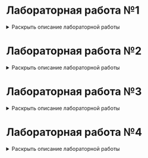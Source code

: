 # Лабораторная работа №1
<details>
  <summary>Раскрыть описание лабораторной работы</summary>

## Алгоритмы построения отрезков

### Цель работы:
Целью данной лабораторной работы является разработка элементарного графического редактора, который реализует алгоритмы построения отрезков. В частности, будут использованы три известных алгоритма: Цифровой дифференциальный анализатор (ЦДА), целочисленный алгоритм Брезенхема и алгоритм Ву. Программа должна позволять выбирать метод генерации отрезков через панель инструментов, а также отображать отладочную информацию о процессе построения отрезка.

### Задание:
Разработать элементарный графический редактор, реализующий построение отрезков с помощью алгоритма ЦДА, целочисленного алгоритма Брезенхема и алгоритма Ву. Вызов способа генерации отрезка задается из пункта меню и доступно через панель инструментов «Отрезки». В редакторе кроме режима генерации отрезков в пользовательском окне должен быть предусмотрен отладочный режим, где отображается пошаговое решение на дискретной сетке.


### Основные теоретические сведения:

1. **Алгоритм ЦДА (DDA - Digital Differential Analyzer):**
   Этот алгоритм представляет собой метод, основанный на непрерывном увеличении значений координат точек, через которые проходит отрезок. Основная идея заключается в вычислении приращений по осям X и Y, и поочередном отрисовывании точек, пока не будет достигнута конечная точка.

2. **Алгоритм Брезенхема (Bresenham's Algorithm):**
   Это целочисленный алгоритм, который позволяет точно и быстро вычислять координаты точек, лежащих на отрезке. Он использует решение задачи, минимизируя ошибки округления, что позволяет существенно повысить производительность. Отличается от алгоритма ЦДА тем, что не использует деления, что делает его более быстрым.

3. **Алгоритм Ву (Wu's Algorithm):**
   Алгоритм Ву использует концепцию сглаживания отрезков для более качественного отображения линий на экране, управляя интенсивностью каждого пикселя на основе его положения относительно отрезка. Этот алгоритм применяет антиподиальные вычисления и используется для получения более плавных и эстетичных линий, с возможностью регулирования прозрачности.

---

## Скриншоты программы

### Основное окно программы:
Это окно является основным интерфейсом редактора. Оно содержит рабочую область, где можно создавать отрезки, а также меню для выбора алгоритма и инструментов.

![Screenshot from 2025-01-29 17-46-29](https://github.com/user-attachments/assets/e31cbd6d-1e60-466a-b38c-077cfbad2bce)

### Экран выбора метода рисования отрезков:
На этом экране пользователь выбирает один из доступных методов рисования отрезков, таких как алгоритм ЦДА, Брезенхема или Ву.

![Screenshot from 2025-01-29 17-46-16](https://github.com/user-attachments/assets/7fe20259-a784-4745-86d6-c81a916e70fc)

### Окно отладочного режима:
В этом режиме отображается пошаговое решение на дискретной сетке, что позволяет пользователю проследить процесс построения отрезка на каждом шаге.

![Screenshot from 2025-01-29 17-51-38](https://github.com/user-attachments/assets/68f0b993-706f-4c95-af1d-65916ccfb4a5)


### Листинг кода:

#### Метод DDA (Цифровой дифференциальный анализатор):
```python
def dda_algorithm(x1, y1, x2, y2):
    points = []
    dx = x2 - x1
    dy = y2 - y1
    steps = max(abs(dx), abs(dy))
    x_increment = dx / steps
    y_increment = dy / steps

    x, y = x1, y1
    for step in range(steps + 1):
        points.append(Point(round(x), round(y), debug=debug_info))
        x += x_increment
        y += y_increment

    return points
```

#### Метод Bresenham (Алгоритм Брезенхема):
```python
def bresenham_algorithm(x1, y1, x2, y2):
    points = []
    dx = abs(x2 - x1)
    dy = abs(y2 - y1)
    sx = 1 if x1 < x2 else -1
    sy = 1 if y1 < y2 else -1
    err = dx - dy

    while True:
        points.append(Point(x1, y1, debug=debug_info))
        if x1 == x2 and y1 == y2:
            break
        e2 = 2 * err
        if e2 > -dy:
            err -= dy
            x1 += sx
        if e2 < dx:
            err += dx
            y1 += sy

    return points
```

#### Метод Wu (Алгоритм Ву):
```python
import math

def wu_algorithm(x1, y1, x2, y2) -> list[Point]:
    points = []

    def plot(x, y, intensity, debug=None):
        intensity = max(0, min(1, intensity))
        r = g = b = int(255 * (1 - intensity))
        points.append(Point(x, y, (r, g, b), debug=debug))

    def fpart(x):
        return x - math.floor(x)

    def rfpart(x):
        return 1 - fpart(x)

    steep = abs(y2 - y1) > abs(x2 - x1)

    if steep:
        x1, y1 = y1, x1
        x2, y2 = y2, x2

    if x1 > x2:
        x1, x2 = x2, x1
        y1, y2 = y2, y1

    dx = x2 - x1
    dy = y2 - y1
    gradient = dy / dx if dx != 0 else 1

    xend = round(x1)
    yend = y1 + gradient * (xend - x1)
    xgap = rfpart(x1 + 0.5)
    xpxl1 = xend
    ypxl1 = math.floor(yend)

    if steep:
        plot(ypxl1, xpxl1, rfpart(yend) * xgap, debug_info)
        plot(ypxl1 + 1, xpxl1, fpart(yend) * xgap, debug_info)
    else:
        plot(xpxl1, ypxl1, rfpart(yend) * xgap, debug_info)
        plot(xpxl1, ypxl1 + 1, fpart(yend) * xgap, debug_info)

    intery = yend + gradient

    # Вторая точка
    xend = round(x2)
    yend = y2 + gradient * (xend - x2)
    xgap = fpart(x2 + 0.5)
    xpxl2 = xend
    ypxl2 = math.floor(yend)

    if steep:
        plot(ypxl2, xpxl2, rfpart(yend) * xgap, debug_info)
        plot(ypxl2 + 1, xpxl2, fpart(yend) * xgap, debug_info)
    else:
        plot(xpxl2, ypxl2, rfpart(yend) * xgap, debug_info)
        plot(xpxl2, ypxl2 + 1, fpart(yend) * xgap, debug_info)

    if steep:
        for x in range(xpxl1 + 1, xpxl2):
            plot(math.floor(intery), x, rfpart(intery), debug_info)
            plot(math.floor(intery) + 1, x, fpart(intery), debug_info)
            intery += gradient
    else:
        for x in range(xpxl1 + 1, xpxl2):
            plot(x, math.floor(intery), rfpart(intery), debug_info)
            plot(x, math.floor(intery) + 1, fpart(intery), debug_info)
            intery += gradient

    return points
```

### Класс Point:

```python
class Point:
    def __init__(self, x, y, color: Iterable[int] = BLACK, debug: dict | None = None):
        self.x = x
        self.y = y
        self.color = tuple(color)
        self.debug: dict | None = debug

    def __iter__(self):
        return iter((self.x, self.y, self.color))

    def __str__(self):
        return f"({self.x}, {self.y})"
```

### Вывод:
В результате работы над лабораторной работой был разработан графический редактор, который позволяет строить отрезки с использованием различных алгоритмов (ЦДА, Брезенхем, Ву). Алгоритмы обеспечивают точное отображение отрезков на экране и позволяют эффективно рисовать линии с различными характеристиками. Отладочный режим программы помогает наблюдать за шагами алгоритмов и предоставляет подробную информацию о процессе генерации отрезков.


Вот дополненный текст с исправленными ошибками и добавленными недостающими частями:  

</details>

# Лабораторная работа №2  
<details>  
  <summary>Раскрыть описание лабораторной работы</summary>  

## Алгоритмы построения линий второго порядка  

### Цель работы:  
Изучить алгоритмы построения линий второго порядка, такие как окружность, эллипс, гипербола и парабола. Реализовать их программно с использованием алгоритма Брезенхема и исследовать особенности их дискретизации.  

### Задание:  
Разработать элементарный графический редактор, реализующий построение линий второго порядка: окружности, эллипса, гиперболы и параболы.  

Функциональные требования:  
- Выбор типа кривой должен осуществляться через меню и панель инструментов «Линии второго порядка».  
- Реализация генерации линий второго порядка в пользовательском окне.  
- Возможность переключения в отладочный режим, в котором отображается пошаговое построение на дискретной сетке.  
- Возможность изменения параметров кривых (например, радиус окружности, оси эллипса и т. д.).  

### Основные теоретические сведения:  

1. **Алгоритм Брезенхема для рисования окружности:**  
   Метод Брезенхема позволяет рисовать окружность, используя целочисленные вычисления. Алгоритм основан на симметрии окружности, что позволяет эффективно заполнять все октанты, используя минимальное количество вычислений.  

2. **Алгоритм Брезенхема для рисования эллипса:**  
   Расширение алгоритма Брезенхема для эллипсов основано на разделении построения на две части:  
   - Область, где преобладает изменение координаты \(x\).  
   - Область, где преобладает изменение координаты \(y\).  
   Это позволяет минимизировать ошибки округления и улучшить точность отображения эллиптической формы.  

3. **Алгоритм Брезенхема для рисования параболы:**  
   Построение параболы основано на использовании пошагового прироста координат с минимальным накоплением ошибок. Основной принцип заключается в том, что прирост \(y\) меняется линейно, а прирост \(x\) — квадратично.  

4. **Алгоритм Брезенхема для рисования гиперболы:**  
   Алгоритм Брезенхема для гипербол строится аналогично эллипсу, но с учетом разницы знаков в уравнении гиперболы. Он позволяет строить дискретное приближение гиперболических ветвей с высокой точностью.  

## Скриншоты программы

![image](https://github.com/user-attachments/assets/88b243f5-d94a-4530-b94b-b1091bd22bd9)

### Листинг кода:

#### Рисование окружности:
```python
def bresenham_circle(x0, y0, radius):
    x, y = 0, radius
    d = 3 - 2 * radius
    points = []

    def plot_circle_points(cx, cy, x, y, d=None):
        points.extend([
            Point(cx + x, cy + y, debug_info), Point(cx - x, cy + y, debug_info),
            Point(cx + x, cy - y, debug_info), Point(cx - x, cy - y, debug_info),
            Point(cx + y, cy + x, debug_info), Point(cx - y, cy + x, debug_info),
            Point(cx + y, cy - x, debug_info), Point(cx - y, cy - x, debug_info),
        ])

    plot_circle_points(x0, y0, x, y, d)

    while x < y:
        if d < 0:
            d += 4 * x + 6
        else:
            d += 4 * (x - y) + 10
            y -= 1
        x += 1
        plot_circle_points(x0, y0, x, y, d)

    return points
```

#### Рисование эллипса:
```python
def bresenham_ellipse(x0, y0, rx, ry):
    points = []

    def plot_ellipse_points(cx, cy, x, y, d=None, string=None):
        points.extend([
            Point(cx + x, cy + y, debug_info), Point(cx - x, cy + y, debug_info),
            Point(cx + x, cy - y, debug_info), Point(cx - x, cy - y, debug_info)
        ])

    x, y = 0, ry
    rx2, ry2 = rx ** 2, ry ** 2
    tworx2, twory2 = 2 * rx2, 2 * ry2
    px, py = 0, tworx2 * y

    # Region 1
    d1 = ry2 - (rx2 * ry) + (0.25 * rx2)
    while px < py:
        plot_ellipse_points(x0, y0, x, y, d1, "< 0")
        x += 1
        px += twory2
        if d1 < 0:
            d1 += ry2 + px
        else:
            y -= 1
            py -= tworx2
            d1 += ry2 + px - py

    # Region 2
    d2 = (ry2 * (x + 0.5) ** 2) + (rx2 * (y - 1) ** 2) - (rx2 * ry2)
    while y >= 0:
        plot_ellipse_points(x0, y0, x, y, d2, "> 0")
        y -= 1
        py -= tworx2
        if d2 > 0:
            d2 += rx2 - py
        else:
            x += 1
            px += twory2
            d2 += rx2 - py + px

    return points
```

#### Рисование параболы:
```python
def bresenham_parabola(x0, y0, a, b, c, x_limit, y_limit):
    points = []

    div = 0.5 / a
    x, y = 0, 0
    d_pre = 0.5 - a
    d_post = 1 - a * math.ceil(div) - 0.25 * a

    while x + x0 <= x_limit and y + y0 <= y_limit:
        points.append(Point(x + x0, y + y0, debug_info))
        points.append(Point(-x + x0, y + y0, debug_info))

        if x < div:
            tmp = -2 * a * x - 3 * a
            x += 1
            if d_pre < 0:
                y += 1
                d_pre += tmp + 1
            else:
                d_pre += tmp
        else:
            tmp = -2 * a * x - 2 * a + 1
            y += 1
            if d_post >= 0:
                x += 1
                d_post += tmp
            else:
                d_post += 1

    return points
```

#### Рисование гиперболы:
```python
def bresenham_hyperbola(x0, y0, a, b, x_limit):
    points = []
    x = abs(a)
    y = 0
    a **= 2
    b **= 2
    d = b * (2 * x + 1) - a
    bx = x

    while x - bx <= x_limit:
        f1 = (d <= 0) or (2 * d - b * (2 * x + 1) <= 0)
        f2 = (d <= 0) or (2 * d - a * (2 * y + 1) > 0)

        points.append(Point(x0 - x, y0 - y, debug_info))
        points.append(Point(x0 + x, y0 + y, debug_info))
        points.append(Point(x0 + x, y0 - y, debug_info))
        points.append(Point(x0 - x, y0 + y, debug_info))

        x = x + 1 if f1 else x
        y = y + 1 if f2 else y

        d = d + b * (2 * x + 1) if f1 else d
        d = d - a * (2 * y - 1) if f2 else d

    return points
```

### Выводы:  
В ходе лабораторной работы студенты изучат основные алгоритмы построения кривых второго порядка, проанализируют их эффективность и особенности, а также реализуют графический редактор с возможностью визуализации процесса построения.  

</details>

# Лабораторная работа №3
<details>  
  <summary>Раскрыть описание лабораторной работы</summary>  

## Алгоритмы построения линий второго порядка

### Цель работы
Разработать элементарный графический редактор, реализующий построение параметрических кривых, используя форму Эрмита, форму Безье и B-сплайн.

### Задание
Создать графический редактор с возможностью выбора метода построения кривых через меню и панель инструментов "Кривые". Обеспечить режим корректировки опорных точек и состыковки сегментов. Включить в программу базовые функции матричных вычислений.

### Основные теоретические сведения
- **Кривая Эрмита** – метод построения кривых, использующий начальные и конечные точки, а также касательные в этих точках.
- **Кривая Безье** – параметрическая кривая, определяемая опорными точками, с использованием полиномиальных функций.
- **B-сплайн** – гибкий метод построения кривых, который позволяет более плавно контролировать форму кривой за счет весовых коэффициентов.

## Скриншоты программы
![image](https://github.com/user-attachments/assets/a733a317-94b2-49ec-b096-87aa0ffdb5b6)


## Листинг кода

#### Рисование методом Эрмита:
```python
def hermite_curve(points: tuple) -> list[Point]:
    p1, vend1, p4, vend4 = points

    r1 = (vend1[0] - p1[0], vend1[1] - p1[1])
    r4 = (vend4[0] - p4[0], vend4[1] - p4[1])

    P1 = np.array(p1)
    P4 = np.array(p4)
    R1 = np.array(r1)
    R4 = np.array(r4)

    hermite_matrix = np.array([
        [2, -2, 1, 1],
        [-3, 3, -2, -1],
        [0, 0, 1, 0],
        [1, 0, 0, 0]
    ])

    parameter_matrix = np.array([P1, P4, R1, R4])

    coefficients = np.dot(hermite_matrix, parameter_matrix)

    curve_points = []
    for t in np.linspace(0, 1, 1000):
        T = np.array([t**3, t**2, t, 1])
        x, y = np.dot(T, coefficients)
        point = Point(round(x), round(y))
        if point not in curve_points:
            matrix_dict = {
                "t3": f"{t ** 3:.3f}",
                "t2": f"{t ** 2:.3f}",
                "t1": f"{t:.3f}",
                "1": "1",
                "": "*",
            }
            max_len = max(len(str(int(coefficients[i, 0]))) for i in range(coefficients.shape[0]))
            for i in range(coefficients.shape[0]):
                matrix_dict[str(int(coefficients[i, 0])).zfill(max_len)] = str(int(coefficients[i, 1])).zfill(max_len)
            point.debug = matrix_dict
            curve_points.append(point)

    return curve_points
```

#### Рисование методом Безье:
```python
def bezier_curve(control_points: list[tuple[int, int]], num_points: int = 1000) -> list[Point]:
    n = len(control_points) - 1
    points = []
    for i in range(num_points):
        t = i / (num_points - 1)
        x, y = 0, 0
        for j, point in enumerate(control_points):
            point_x, point_y = point
            binom = 1
            for k in range(1, j + 1):
                binom *= (n - k + 1) / k
            x += binom * (1 - t)**(n - j) * t**j * point_x
            y += binom * (1 - t)**(n - j) * t**j * point_y
        p = Point(round(x), round(y))
        if p not in points:
            p.debug = {
                "t": f"{t:.3f}",
                "x": f"{p.x:.3f}",
                "y": f"{p.y:.3f}",
            }
            points.append(p)
    return points
```

#### Рисование методом B-сплайнов:
```python
def b_spline(control_points: list[tuple[int, int]], degree: int = 3, num_points: int = 1000) -> list[Point]:
    n = len(control_points) - 1
    m = n + degree + 1

    knots = [0] * (degree + 1) + list(range(1, m - 2 * degree)) + [m - 2 * degree] * (degree + 1)

    def basis_function(i, k, t):
        if k == 0:
            return 1 if knots[i] <= t < knots[i + 1] else 0
        c1 = (t - knots[i]) / (knots[i + k] - knots[i]) * basis_function(i, k - 1, t) if knots[i + k] != knots[i] else 0
        c2 = (knots[i + k + 1] - t) / (knots[i + k + 1] - knots[i + 1]) * basis_function(i + 1, k - 1, t) if knots[i + k + 1] != knots[i + 1] else 0
        return c1 + c2

    points = []
    for i in range(num_points):
        t = knots[degree] + (knots[-degree - 1] - knots[degree]) * i / (num_points - 1)
        x, y = 0, 0
        for j in range(n + 1):
            b = basis_function(j, degree, t)
            point_x, point_y = control_points[j]
            x += point_x * b
            y += point_y * b
        p = Point(round(x), round(y))
        if p not in points and p != Point(0, 0):
            p.debug = {
                "t": f"{t:.3f}",
                "x": f"{p.x:.3f}",
                "y": f"{p.y:.3f}",
            }
            points.append(p)

    return points[1:]
```

## Выводы
Разработанный графический редактор успешно реализует построение параметрических кривых Эрмита, Безье и B-сплайнов. Добавлена возможность корректировки опорных точек и состыковки сегментов. Реализованы базовые функции матричных вычислений для работы с кривыми.



</details>

# Лабораторная работа №4
<details>  
  <summary>Раскрыть описание лабораторной работы</summary>  

## Алгоритм
Разработка базового графического редактора с возможностью выполнения различных геометрических преобразований на трехмерных объектах с использованием матричных операций.

## Цель работы
Целью данной лабораторной работы является изучение методов представления и преобразования трехмерных объектов в графическом редакторе. Необходимо освоить использование матриц для выполнения определенных преобразований, а также разобраться в параметрических кривых, таких как форма Эрмита, Безье и B-сплайн.

## Задание
Разработать графическую программу, выполняющую следующие геометрические преобразования над трехмерным объектом: перемещение, поворот, скалирование, отображение, перспектива. В программе должно быть предусмотрено считывание координат 3D объекта из текстового файла, обработка клавиатуры и выполнение геометрических преобразований в зависимости от нажатых клавиш. Все преобразования следует производить с использованием матричного аппарата и представления координат в однородных координатах.

## Основные теоретические сведения
- Однородные координаты — это система координат, которая позволяет выполнять преобразования, такие как перемещение, поворот и масштабирование, с использованием матриц.
- Матрицы преобразования — это инструменты, используемые для осуществления различных геометрических изменений объектов в пространстве.

## Скриншоты программы
![image](https://github.com/user-attachments/assets/e4c384c0-d05a-4d33-a2a1-39856e36ffa2)


## Листинг кода

### Матрицы преобразования
```python
#перемещение
def translation_matrix(self, tx, ty, tz):
    return np.array([
        [1, 0, 0, tx],
        [0, 1, 0, ty],
        [0, 0, 1, tz],
        [0, 0, 0, 1]
    ])

#изменение размера
def scale_matrix(self, sx, sy, sz):
    return np.array([
        [sx, 0, 0, 0],
        [0, sy, 0, 0],
        [0, 0, sz, 0],
        [0, 0, 0, 1]
    ])

#поворот по y
def rotation_matrix_y(self, angle):
    c, s = np.cos(angle), np.sin(angle)
    return np.array([
        [1, 0, 0, 0],
        [0, c, -s, 0],
        [0, s, c, 0],
        [0, 0, 0, 1]
    ])

#поворот по z
def rotation_matrix_z(self, angle):
    c, s = np.cos(angle), np.sin(angle)
    return np.array([
        [c, 0, s, 0],
        [0, 1, 0, 0],
        [-s, 0, c, 0],
        [0, 0, 0, 1]
    ])

#поворот по x
def rotation_matrix_x(self, angle):
    c, s = np.cos(angle), np.sin(angle)
    return np.array([
        [c, -s, 0, 0],
        [s, c, 0, 0],
        [0, 0, 1, 0],
        [0, 0, 0, 1]
    ])

#изменение перспективы
def perspective_matrix(self, d):
    return np.array([
        [1, 0, 0, 0],
        [0, 1, 0, 0],
        [0, 0, 1, 0],
        [0, 0, -1 / d, 1]
    ])


## Выводы
В процессе выполнения лабораторной работы были изучены основные методы графической визуализации и трансформации трехмерных объектов. Практическая реализация графического редактора на основе матричных преобразований предоставила ценные навыки в области компьютерной графики и геометрии. Основное внимание было уделено использованию однородных координат и их преобразованию, что является ключевым для работы с трехмерной графикой.

</details>

